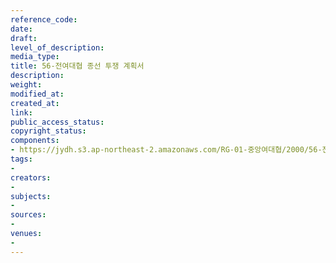 ```yaml
---
reference_code: 
date: 
draft: 
level_of_description: 
media_type: 
title: 56-전여대협 종선 투쟁 계획서
description: 
weight: 
modified_at: 
created_at: 
link: 
public_access_status: 
copyright_status: 
components:
- https://jydh.s3.ap-northeast-2.amazonaws.com/RG-01-중앙여대협/2000/56-전여대협+종선+투쟁+계획서.pdf
tags:
- 
creators:
- 
subjects:
- 
sources:
- 
venues:
- 
---
```

